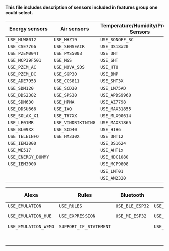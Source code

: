 #### This file includes description of sensors included in features group one could select.

| Energy sensors     | Air sensors        | Temperature/Humidity/Pressure Sensors | Displays                | Distance sensors | Light sensors  |
| ------------------ | ------------------ | ------------------------------------- | ----------------------- | ---------------- | -------------- |
| `USE_HLW8012`      | `USE_MHZ19`        | `USE_SONOFF_SC`                       | `USE_DISPLAY_MODES1TO5` | `USE_SR04`       | `USE_BH1750`   |
| `USE_CSE7766`      | `USE_SENSEAIR`     | `USE_DS18x20`                         | `USE_DISPLAY_SSD1306`   | `USE_VL53L0X`    | `USE_VEML6070` |
| `USE_PZEM004T`     | `USE_PMS5003`      | `USE_DHT`                             | `USE_DISPLAY_MATRIX`    | `USE_HRXL`       | `USE_TSL2561`  |
| `USE_MCP39F501`    | `USE_MGS`          | `USE_SHT`                             | `USE_DISPLAY_ILI9341`   | `USE_DYP`        | `USE_SI1145`   |
| `USE_PZEM_AC`      | `USE_NOVA_SDS`     | `USE_HTU`                             | `USE_DISPLAY_EPAPER_29` | `USE_VL53L1X`    | `USE_APDS9960` |
| `USE_PZEM_DC`      | `USE_SGP30`        | `USE_BMP`                             | `USE_DISPLAY_EPAPER_42` |                  | `USE_VEML6075` |
| `USE_ADE7953`      | `USE_CCS811`       | `USE_SHT3X`                           | `USE_DISPLAY_SH1106`    |                  | `USE_MAX44009` |
| `USE_SDM120`       | `USE_SCD30`        | `USE_LM75AD`                          | `USE_DISPLAY_ILI9488`   |                  | `USE_TSL2591`  |
| `USE_DDS2382`      | `USE_SPS30`        | `USE_APDS9960`                        | `USE_DISPLAY_SSD1351`   |                  | `USE_AS3935`   |
| `USE_SDM630`       | `USE_HPMA`         | `USE_AZ7798`                          | `USE_DISPLAY_RA8876`    |                  | `USE_VEML7700` |
| `USE_DDSU666`      | `USE_IAQ`          | `USE_MAX31855`                        | `USE_DISPLAY_SEVENSEG`  |                  |                |
| `USE_SOLAX_X1`     | `USE_T67XX`        | `USE_MLX90614`                        | `USE_DISPLAY_ST7789`    |                  |                |
| `USE_LE01MR`       | `USE_VINDRIKTNING` | `USE_MAX31865`                        | `USE_DISPLAY_SSD1331`   |                  |                |
| `USE_BL09XX`       | `USE_SCD40`        | `USE_HIH6`                            |                         |                  |                |
| `USE_TELEINFO`     | `USE_HM330X`       | `USE_DHT12`                           |                         |                  |                |
| `USE_IEM3000`      |                    | `USE_DS1624`                          |                         |                  |                |
| `USE_WE517`        |                    | `USE_AHT1x`                           |                         |                  |                |
| `USE_ENERGY_DUMMY` |                    | `USE_HDC1080`                         |                         |                  |                |
| `USE_IEM3000`      |                    | `USE_MCP9808`                         |                         |                  |                |
|                    |                    | `USE_LMT01`                           |                         |                  |                |
|                    |                    | `USE_AM2320`                          |                         |                  |                |

| Alexa                | Rules                  | Bluetooth       | IO port expander             | SD card/LittleFS | ModBus Bridge          | Shutters and Blinds                       |
| -------------------- | ---------------------- | --------------- | ---------------------------- | ---------------- | ---------------------- | ----------------------------------------- |
| `USE_EMULATION`      | `USE_RULES`            | `USE_BLE_ESP32` | `USE_MCP230xx`               | `USE_UFILESYS`   | `USE_MODBUSBRIDGE`     | `USE_SHUTTER`                             |
| `USE_EMULATION_HUE`  | `USE_EXPRESSION`       | `USE_MI_ESP32`  | `USE_MCP230xx_OUTPUT`        | `USE_SDCARD`     | `USE_MODBUSBRIDGE_TCP` | `SHUTTER_RELAY_OPERATION_TIME` - editable |
| `USE_EMULATION_WEMO` | `SUPPORT_IF_STATEMENT` |                 | `USE_MCP230xx_DISPLAYOUTPUT` | `GUI_TRASH_FILE` |                        | `MOTOR_STOP_TIME` - editable              |
|                      |                        |                 |                              | `GUI_EDIT_FILE`  |                        | `SHUTTER_CLEAR_PWM_ONSTOP` - editable     |
